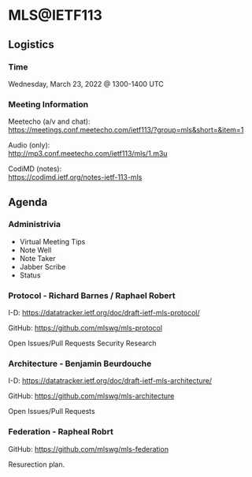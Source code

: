# MLS@IETF113

## Logistics

### Time

Wednesday, March 23, 2022 @ 1300-1400 UTC

### Meeting Information

Meetecho (a/v and chat):\
https://meetings.conf.meetecho.com/ietf113/?group=mls&short=&item=1

Audio (only):\
http://mp3.conf.meetecho.com/ietf113/mls/1.m3u

CodiMD (notes):\
https://codimd.ietf.org/notes-ietf-113-mls

## Agenda

### Administrivia

- Virtual Meeting Tips
- Note Well
- Note Taker
- Jabber Scribe
- Status

### Protocol - Richard Barnes / Raphael Robert

I-D: https://datatracker.ietf.org/doc/draft-ietf-mls-protocol/

GitHub: https://github.com/mlswg/mls-protocol

Open Issues/Pull Requests
Security Research

### Architecture - Benjamin Beurdouche

I-D: https://datatracker.ietf.org/doc/draft-ietf-mls-architecture/

GitHub: https://github.com/mlswg/mls-architecture

Open Issues/Pull Requests

### Federation - Rapheal Robrt

GitHub: https://github.com/mlswg/mls-federation

Resurection plan.
